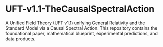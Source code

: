 # UFT-v1.1-TheCausalSpectralAction
A Unified Field Theory (UFT v1.1) unifying General Relativity and the Standard Model via a Causal Spectral Action. This repository contains the foundational paper, mathematical blueprint, experimental predictions, and data products.
